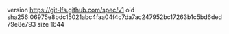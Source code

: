 version https://git-lfs.github.com/spec/v1
oid sha256:06975e8bdc15021abc4faa04f4c7da7ac247952bc17263b1c5bd6ded79e8e793
size 1644
